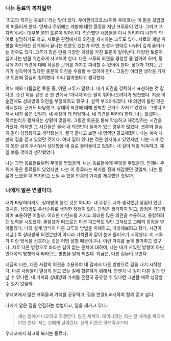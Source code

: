 ### 나는 동료의 복지일까

'최고의 복지는 동료다.'라는 말이 있다. 우아한테크코스(이하 우테코)는 이 말을 끊임없이 떠올리게 한다.
언제나 주위에는 개발에 대한 열정을 지닌 크루들이 있다. 그리고 그 자리에서는 대부분 열띤 토론이 일어난다.
학습했던 내용들을 다시 정리하여 나만의 언어로 설명하기도 하고, 새로운 관점에서의 의견을 제시하는 크루도 있다.
서로의 개발 취향을 확인하는 단계에서 끝나는 토론도 있는가 하면, 찬성과 반대로 나뉘어 깊게 들어가는 경우도 있다.
크루가 많은 만큼 다양한 개성을 가진 토론이 일어난다. 다양한 토론이 일어나는 만큼 유연하게 사고해야 한다.
다른 크루의 의견을 경청할 줄 알아야 하며, 동시에 자기 의견에 대해 확실한 근거를 가지고 피력할 수 있어야 한다.
상대가 가지는 근거가 설득력이 있다면 충분히 의견을 수용할 수 있어야 한다.
그동안 이러한 생각을 가지고 토론에 열심히 참여했다. 아니 참여했다고 생각했다.

여느 때와 다름없던 토론 중, 어떤 크루가 말했다. 내가 의견을 강력하게 표현하는 것 같다고. 순간 마음 깊은 곳 한 켠에서 '아니다'라는 말이 튀어나오려다가 멈칫했다.
지금 이 순간에도 상대방의 의견을 부정하려고 했구나. 살짝 부끄러워졌다.
내 의견이 틀린 것은 아니었다. 근거도 타당했고, 상대의 의견에 대해 반박할 근거도 가지고 있었다.
그렇다고 해서 내가 옳은 것일까. 내 주장이 더 타당하니, 내 의견을 따라야 한다. 너는 틀렸다는 흑백논리가 펼쳐지는 상황이 맞을까.
그동안 토론을 통해 학습하고 재정립하는 시간을 가졌다. 하지만 그 시간들은 결국 내 의견만이 들어가 있는 경우가 많았다. 
크루와 열심히 같이 성장했다고 생각했는데, 결국 끝나고 보면 내 영역만 공고해졌다. 나는 계속 나만의 길을 걷고 있었던 것이다.
여러 길이 있다는 것은 인지하고 있었지만, 나는 내가 걷지 못한 길이 무서워서 상대방을 내 길로 끌어들이고 있었다. 내 길이 제일 익숙하고, 제일 빠를 것이라 생각했었다.

나는 과연 동료들로부터 무엇을 얻었을까. 나는 동료들에게 무엇을 주었을까. 언제나 주위에 좋은 동료들이 있었지만, 나는 이 동료라는 복지를 진짜 체감했던 것일까.
나는 동료가 느꼈을 때 복지라고 느낄 수 있을 만큼의 가치를 제공했던 것일까.

### 나에게 알은 연결이다.
내가 타당하더라도, 상대방이 틀린 것은 아니다. 내 주장도 내가 생각했던 장점이 있던 것처럼, 상대방도 우선순위로 생각한 장점이 있다.
단점은 생각하지 말고, 장점을 극대화하여 표용하면 어떨까.
이러한 마인드를 가지고 최대한 많은 의견을 수용하고, 융합하려는 노력을 시도했다.
물음표가 떠오르는 미션 피드백도 일단 고쳐보고 그때의 장점을 받아들였다. 나와 설계 방식이 다른 크루의 방법을 이해하고, 따라해보려고 했다.
시간이 지날수록 상대방의 의견뿐만이 아니라 가치관이 같이 눈에 들어오기 시작했다. 이 크루가 이런 방식을 선호하는 것은 어떤 성향 때문이구나. 이런 가치를 높게 평가하고 있구나.
서로 다른 방향으로 바라본 답이 없는 문제에 대하여, 나는 내가 서있던 방향이 아닌 반대쪽의 방향에서 바라보는 방법을 알게 되었다.
지금은, 다른 길들이 보인다.

지금의 나는, 다른 사람의 의견을 수용하여 내 길에서 다른 방향으로 길을 내기 시작했다. 다른 사람들이 열심히 걷고 있는 길에 합류하기 위해서.
언젠가 내 길이 다른 길과 만날 수 있다면, 내 가치와 상대방의 가치를 온전히 공유할 수 있다면 그만큼 배로 성장할 수 있지 않을까.

우테코에서 많은 크루들과 가치를 공유하고, 길을 연결(Link)하여 함께 걷고 싶다.

나에게 알은 길을 연결하는 방법이고, 알을 깨가고 있다.

> 새는 알에서 나오려고 투쟁한다. 알은 세계다. 태어나려는 자는 한 세계를 파괴해야만 한다. 새는 신에게 날아간다. 신의 이름은 아브락사스다.

우테코에서 최고의 복지는 동료다.